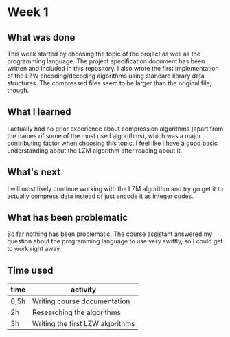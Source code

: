 # Week 1

## What was done
This week started by choosing the topic of the project as well as the programming language. The project specification document has been written and included in this repository.
I also wrote the first implementation of the LZW encoding/decoding algorithms using standard library data structures. The compressed files seem to be larger than the original file, though.

## What I learned
I actually had no prior experience about compression algorithms (apart from the names of some of the most used algorithms), which was a major contributing factor when choosing this topic. I feel like I have a good basic understanding about the LZM algorithm after reading about it.

## What's next
I will most likely continue working with the LZM algorithm and try go get it to actually compress data instead of just encode it as integer codes.

## What has been problematic
So far nothing has been problematic. The course assistant answered my question about the programming language to use very swiftly, so I could get to work right away.

## Time used
time | activity |
-----|----------|
0,5h | Writing course documentation |
  2h | Researching the algorithms |
  3h | Writing the first LZW algorithms |
